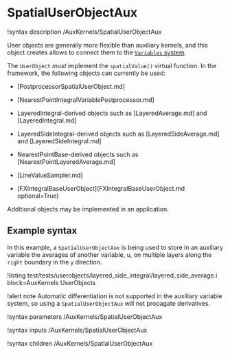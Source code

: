 # SpatialUserObjectAux

!syntax description /AuxKernels/SpatialUserObjectAux

User objects are generally more flexible than auxiliary kernels, and this object creates
allows to connect them to the [`Variables` system](syntax/Variables/index.md).

The `UserObject` *must* implement the `spatialValue()` virtual function. In the framework,
the following objects can currently be used:

- [PostprocessorSpatialUserObject.md]

- [NearestPointIntegralVariablePostprocessor.md]

- LayeredIntegral-derived objects such as [LayeredAverage.md] and [LayeredIntegral.md]

- LayeredSideIntegral-derived objects such as [LayeredSideAverage.md] and [LayeredSideIntegral.md]

- NearestPointBase-derived objects such as [NearestPointLayeredAverage.md]

- [LineValueSampler.md]

- [FXIntegralBaseUserObject](FXIntegralBaseUserObject.md optional=True)


Additional objects may be implemented in an application.

## Example syntax

In this example, a `SpatialUserObjectAux` is being used to store in an auxiliary variable the
averages of another variable, u, on multiple layers along the `right` boundary in the `y` direction.

!listing test/tests/userobjects/layered_side_integral/layered_side_average.i block=AuxKernels UserObjects

!alert note
Automatic differentiation is not supported in the auxiliary variable system, so using a `SpatialUserObjectAux`
will not propagate derivatives.

!syntax parameters /AuxKernels/SpatialUserObjectAux

!syntax inputs /AuxKernels/SpatialUserObjectAux

!syntax children /AuxKernels/SpatialUserObjectAux
